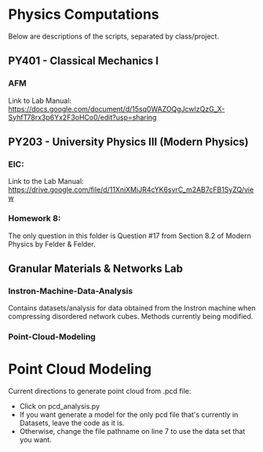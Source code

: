 # Physics Computations
Below are descriptions of the scripts, separated by class/project. 
## PY401 - Classical Mechanics I
### AFM 
Link to Lab Manual: https://docs.google.com/document/d/15sq0WAZOQgJcwlzQzG_X-SyhfT78rx3p6Yx2F3oHCo0/edit?usp=sharing 
## PY203 - University Physics III (Modern Physics)
### EIC:
Link to the Lab Manual: https://drive.google.com/file/d/11XniXMiJR4cYK6svrC_m2AB7cFB1SyZQ/view 
### Homework 8: 
The only question in this folder is Question #17 from Section 8.2 of Modern Physics by Felder & Felder. 
## Granular Materials & Networks Lab 
### Instron-Machine-Data-Analysis
Contains datasets/analysis for data obtained from the Instron machine when compressing disordered network cubes. Methods currently being modified.
### Point-Cloud-Modeling
# Point Cloud Modeling
Current directions to generate point cloud from .pcd file: 
- Click on pcd_analysis.py 
- If you want generate a model for the only pcd file that's currently in Datasets, leave the code as it is. 
- Otherwise, change the file pathname on line 7 to use the data set that you want. 
